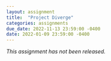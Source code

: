 ```yaml
---
layout: assignment
title:  "Project Diverge"
categories: assignments
due_date: 2022-11-13 23:59:00 -0400
date: 2022-01-09 23:59:00 -0400
---
```


*This assignment has not been released.*